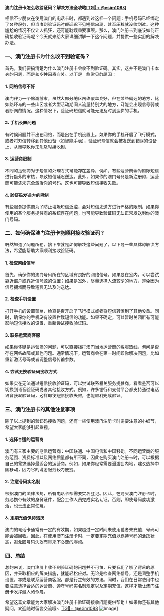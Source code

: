 **澳门注册卡怎么收验证码？解决方法全攻略[[TG💪+ @esim1088](https://t.me/s/esim1088)]**

相信不少朋友在使用澳门的电话卡时，都遇到过这样一个问题：手机号码已经绑定了各种服务，但当收到验证码时却迟迟不见短信出现，甚至压根就没收到过。这种尴尬的情况不仅让人抓狂，还可能耽误重要事项。那么，澳门注册卡到底该如何正确接收验证码呢？今天就来给大家详细讲解一下这个问题，并提供一些实用的解决办法。

### 一、澳门注册卡为什么收不到验证码？

首先，我们要搞清楚为什么澳门注册卡会收不到验证码。其实，这并不是澳门卡本身的问题，而是和多种因素有关。以下是一些常见的原因：

#### 1. 网络信号不好
澳门作为一个旅游城市，虽然大部分地区网络覆盖良好，但在某些偏远的地方，比如路环岛的一些山区或者大型活动期间人流量特别大的地方，可能会出现信号弱或者断网的情况。这种情况下，验证码短信就可能无法及时到达你的手机。

#### 2. 手机设置问题
有时候问题并不出在网络，而是出在手机设置上。如果你的手机开启了飞行模式，或者将短信转移到其他设备（如智能手表），验证码短信就会被发送到错误的设备上，从而导致你无法及时接收到。

#### 3. 运营商限制
不同的运营商对于短信的处理方式可能存在差异。例如，有些运营商会对国际短信进行额外的审核，导致短信延迟送达。此外，如果你的澳门号码是新注册的，运营商可能还未完全激活你的号码，这也可能导致短信接收失败。

#### 4. 验证码发送方的限制
有些服务提供商为了防止垃圾短信泛滥，会对短信发送方进行严格的限制。如果你使用的某个服务提供商的系统存在问题，也可能导致验证码无法正常发送到你的澳门号码。

### 二、如何确保澳门注册卡能顺利接收验证码？

既然知道了问题所在，接下来就是如何解决这些问题了。以下是一些具体的解决方法，希望能帮助大家顺利接收验证码。

#### 1. 检查网络信号
首先，确保你的澳门号码所在的区域有良好的网络信号。如果是在室内，可以尝试靠近窗户或靠近信号源的位置；如果是室外，尽量选择人流较少的地方，避免因为信号拥堵而导致短信无法及时送达。

#### 2. 检查手机设置
打开手机的设置菜单，检查是否开启了飞行模式或者将短信转发到了其他设备。同时，确保你的手机没有设置拦截短信的功能。如果不确定，可以暂时关闭所有可能影响短信接收的设置，重新尝试接收验证码。

#### 3. 联系运营商客服
如果你怀疑是运营商的问题，可以直接拨打澳门当地运营商的客服热线，询问是否存在网络故障或其他问题。通常情况下，运营商会在第一时间帮你解决问题，比如重新激活号码或者调整信号传输参数。

#### 4. 尝试更换验证码接收方式
如果实在无法通过短信接收验证码，可以尝试联系相关服务提供商，看看是否可以切换到语音验证码或者其他接收方式。例如，许多银行和支付平台都支持通过电话语音获取验证码，这样即使短信接收失败，也能顺利完成验证。

### 三、澳门注册卡的其他注意事项

除了以上提到的验证码接收问题，还有一些使用澳门注册卡时需要注意的小细节，希望大家能够引起重视。

#### 1. 选择合适的运营商
澳门有三家主要的电信运营商：中国联通、中国电信和中国移动。不同运营商的服务范围、资费标准以及网络质量都有所不同，因此在购买澳门注册卡时，可以根据自己的需求选择最适合的运营商。例如，如果你经常需要漫游到内地，建议选择中国移动，因为它的漫游服务较为便捷。

#### 2. 注意号码实名制
根据澳门的法律法规，所有电话卡都需要实名登记。因此，在购买澳门注册卡时，务必携带有效的身份证件，配合工作人员完成实名认证。否则，即使号码成功激活，也无法正常使用。

#### 3. 定期充值保持活跃
澳门的电话卡通常有一定的有效期，如果超过一定时间未使用或者未充值，号码可能会被回收。因此，在使用澳门注册卡时，一定要定期充值以保持号码的活跃状态，避免因号码失效而带来不必要的麻烦。

### 四、总结

总的来说，澳门注册卡收不到验证码的问题并不可怕，只要我们了解了背后的原因，并采取相应的解决措施，就能轻松应对。无论是检查网络信号，还是调整手机设置，亦或是联系运营商客服，都是行之有效的方法。同时，我们在日常使用中也要注意选择合适的运营商、遵守号码实名制规定以及定期充值，这样才能让澳门注册卡发挥最大的作用。

希望这篇文章能为大家解决澳门注册卡验证码接收问题提供帮助！如果你还有其他疑问，欢迎随时留言交流哦~ [[TG💪+ @esim1088](https://t.me/s/esim1088) ![Image](https://i.postimg.cc/4NQfJmqS/Snipaste-2025-05-13-00-14-12.png)]